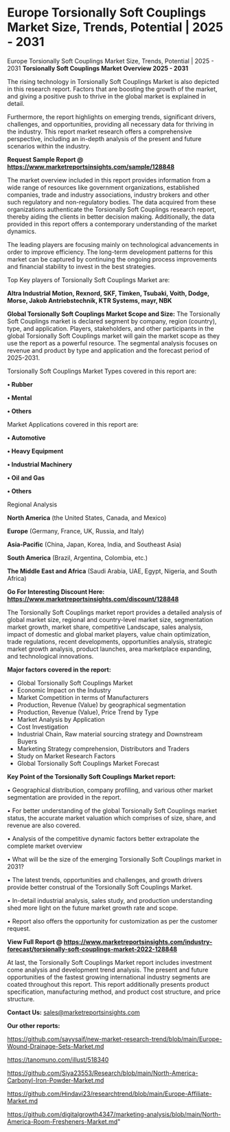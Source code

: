# Europe Torsionally Soft Couplings Market Size, Trends, Potential | 2025 - 2031
Europe Torsionally Soft Couplings Market Size, Trends, Potential | 2025 - 2031
<Strong> Torsionally Soft Couplings Market Overview 2025 - 2031</strong>

The rising technology in Torsionally Soft Couplings Market is also depicted in this research report. Factors that are boosting the growth of the market, and giving a positive push to thrive in the global market is explained in detail.

Furthermore, the report highlights on emerging trends, significant drivers, challenges, and opportunities, providing all necessary data for thriving in the industry. This report market research offers a comprehensive perspective, including an in-depth analysis of the present and future scenarios within the industry.

<strong>Request Sample Report @ <a href=https://www.marketreportsinsights.com/sample/128848>https://www.marketreportsinsights.com/sample/128848</a></strong>

The market overview included in this report provides information from a wide range of resources like government organizations, established companies, trade and industry associations, industry brokers and other such regulatory and non-regulatory bodies. The data acquired from these organizations authenticate the Torsionally Soft Couplings research report, thereby aiding the clients in better decision making. Additionally, the data provided in this report offers a contemporary understanding of the market dynamics.

The leading players are focusing mainly on technological advancements in order to improve efficiency. The long-term development patterns for this market can be captured by continuing the ongoing process improvements and financial stability to invest in the best strategies.

Top Key players of Torsionally Soft Couplings Market are:

<strong>Altra Industrial Motion, Rexnord, SKF, Timken, Tsubaki, Voith, Dodge, Morse, Jakob Antriebstechnik, KTR Systems, mayr, NBK</strong>

<strong><b>Global Torsionally Soft Couplings Market Scope and Size:</b></strong>
The Torsionally Soft Couplings market is declared segment by company, region (country), type, and application. Players, stakeholders, and other participants in the global Torsionally Soft Couplings market will gain the market scope as they use the report as a powerful resource. The segmental analysis focuses on revenue and product by type and application and the forecast period of 2025-2031.

Torsionally Soft Couplings Market Types covered in this report are:

<strong>• Rubber

• Mental

• Others</strong>

Market Applications covered in this report are:

<strong>• Automotive

• Heavy Equipment

• Industrial Machinery

• Oil and Gas

• Others</strong> 

Regional Analysis

<strong>North America</strong> (the United States, Canada, and Mexico)

<strong>Europe</strong> (Germany, France, UK, Russia, and Italy)

<strong>Asia-Pacific</strong> (China, Japan, Korea, India, and Southeast Asia)

<strong>South America</strong> (Brazil, Argentina, Colombia, etc.)

<strong>The Middle East and Africa</strong> (Saudi Arabia, UAE, Egypt, Nigeria, and South Africa)

<strong>Go For Interesting Discount Here: <a href=https://www.marketreportsinsights.com/discount/128848>https://www.marketreportsinsights.com/discount/128848</a></strong>

The Torsionally Soft Couplings market report provides a detailed analysis of global market size, regional and country-level market size, segmentation market growth, market share, competitive Landscape, sales analysis, impact of domestic and global market players, value chain optimization, trade regulations, recent developments, opportunities analysis, strategic market growth analysis, product launches, area marketplace expanding, and technological innovations.

<strong><b>Major factors covered in the report:</b></strong>
<ul>
  <li>Global Torsionally Soft Couplings Market </li>
  <li>Economic Impact on the Industry</li>
  <li>Market Competition in terms of Manufacturers</li>
  <li>Production, Revenue (Value) by geographical segmentation</li>
  <li>Production, Revenue (Value), Price Trend by Type</li>
  <li>Market Analysis by Application</li>
  <li>Cost Investigation</li>
  <li>Industrial Chain, Raw material sourcing strategy and Downstream Buyers</li>
  <li>Marketing Strategy comprehension, Distributors and Traders</li>
  <li>Study on Market Research Factors</li>
  <li>Global Torsionally Soft Couplings Market Forecast</li>
</ul>

<strong><b>Key Point of the Torsionally Soft Couplings Market report:</b></strong>

• Geographical distribution, company profiling, and various other market segmentation are provided in the report.

• For better understanding of the global Torsionally Soft Couplings market status, the accurate market valuation which comprises of size, share, and revenue are also covered.

• Analysis of the competitive dynamic factors better extrapolate the complete market overview

• What will be the size of the emerging Torsionally Soft Couplings market in 2031?

• The latest trends, opportunities and challenges, and growth drivers provide better construal of the Torsionally Soft Couplings Market.

• In-detail industrial analysis, sales study, and production understanding shed more light on the future market growth rate and scope.

• Report also offers the opportunity for customization as per the customer request.

<strong><b>View Full Report @ <a href=https://www.marketreportsinsights.com/industry-forecast/torsionally-soft-couplings-market-2022-128848>https://www.marketreportsinsights.com/industry-forecast/torsionally-soft-couplings-market-2022-128848</a></b></strong>


At last, the Torsionally Soft Couplings Market report includes investment come analysis and development trend analysis. The present and future opportunities of the fastest growing international industry segments are coated throughout this report. This report additionally presents product specification, manufacturing method, and product cost structure, and price structure.

<strong>Contact Us:</strong>
sales@marketreportsinsights.com

<strong>Our other reports:</strong>

<a href=https://github.com/sayysaif/new-market-research-trend/blob/main/Europe-Wound-Drainage-Sets-Market.md>https://github.com/sayysaif/new-market-research-trend/blob/main/Europe-Wound-Drainage-Sets-Market.md</a>

<a href=https://tanomuno.com/illust/518340>https://tanomuno.com/illust/518340</a>

<a href=https://github.com/Siya23553/Research/blob/main/North-America-Carbonyl-Iron-Powder-Market.md>https://github.com/Siya23553/Research/blob/main/North-America-Carbonyl-Iron-Powder-Market.md</a>

<a href=https://github.com/Hindavi23/researchtrend/blob/main/Europe-Affiliate-Market.md>https://github.com/Hindavi23/researchtrend/blob/main/Europe-Affiliate-Market.md</a>

<a href=https://github.com/digitalgrowth4347/marketing-analysis/blob/main/North-America-Room-Fresheners-Market.md>https://github.com/digitalgrowth4347/marketing-analysis/blob/main/North-America-Room-Fresheners-Market.md</a>"
